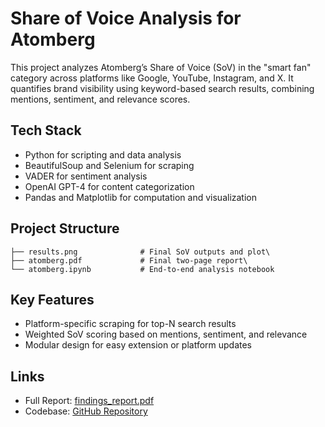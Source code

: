 # Share of Voice Analysis for Atomberg

This project analyzes Atomberg’s Share of Voice (SoV) in the "smart fan" category across platforms like Google, YouTube, Instagram, and X. It quantifies brand visibility using keyword-based search results, combining mentions, sentiment, and relevance scores.

## Tech Stack

- Python for scripting and data analysis
- BeautifulSoup and Selenium for scraping
- VADER for sentiment analysis
- OpenAI GPT-4 for content categorization
- Pandas and Matplotlib for computation and visualization

## Project Structure
```
├── results.png              # Final SoV outputs and plot\
├── atomberg.pdf             # Final two-page report\
└── atomberg.ipynb           # End-to-end analysis notebook
```
## Key Features

- Platform-specific scraping for top-N search results
- Weighted SoV scoring based on mentions, sentiment, and relevance
- Modular design for easy extension or platform updates

## Links

- Full Report: [findings_report.pdf](https://github.com/Tejaswini170104/atomberg_asg/blob/main/atomberg.pdf)
- Codebase: [GitHub Repository](https://github.com/Tejaswini170104/atomberg_asg)
